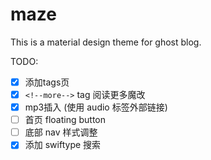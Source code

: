 # maze

This is a material design theme for ghost blog.


TODO:
- [x]  添加tags页
- [x]  ```<!--more-->``` tag 阅读更多魔改
- [x]  mp3插入 (使用 audio 标签外部链接)
- [ ]  首页 floating button
- [ ]  底部 nav 样式调整
- [x]  添加 swiftype 搜索
